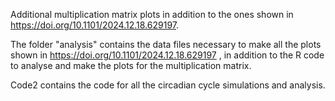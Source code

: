 Additional multiplication matrix plots in addition to the ones shown in https://doi.org/10.1101/2024.12.18.629197.

The folder "analysis" contains the data files necessary to make all the plots shown in https://doi.org/10.1101/2024.12.18.629197 , in addition to the R code to analyse and make the plots for the multiplication matrix.

Code2 contains the code for all the circadian cycle simulations and analysis.
